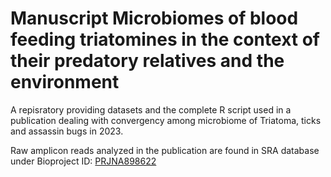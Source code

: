# Manuscript Microbiomes of blood feeding triatomines in the context of their predatory relatives and the environment
A repisratory providing datasets and the complete R script used in a publication dealing with convergency among microbiome of Triatoma, ticks and assassin bugs in 2023.

Raw amplicon reads analyzed in the publication are found in SRA database under Bioproject ID: [PRJNA898622](https://www.ncbi.nlm.nih.gov/bioproject/?term=PRJNA898622)
